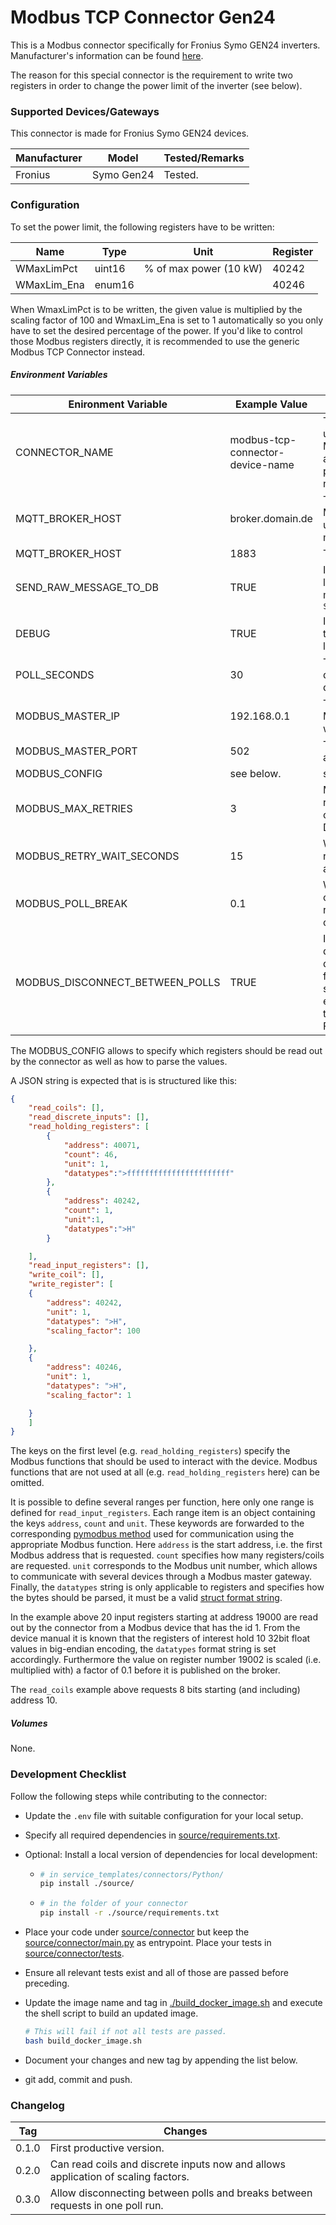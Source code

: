 # Modbus TCP Connector Gen24

This is a Modbus connector specifically for Fronius Symo GEN24 inverters. Manufacturer's information can be found [here](https://www.fronius.com/de/solarenergie/installateure-partner/technische-daten/alle-produkte/anlagen-monitoring/offene-schnittstellen/modbus-tcp?id=a7db8a37-85fb-412d-8c06-9de458400f59).

The reason for this special connector is the requirement to write two registers in order to change the power limit of the inverter (see below).

### Supported Devices/Gateways

This connector is made for Fronius Symo GEN24 devices.

| Manufacturer | Model      | Tested/Remarks   |
| ------------ | ---------- | ---------------- |
| Fronius      | Symo Gen24 | Tested.          |


### Configuration

To set the power limit, the following registers have to be written:

| Name        | Type   | Unit                   | Register |
| ----------- | ------ | ---------------------- |----------|
| WMaxLimPct  | uint16 | % of max power (10 kW) | 40242    |
| WMaxLim_Ena | enum16 |                        | 40246    |

When WmaxLimPct is to be written, the given value is multiplied by the scaling factor of 100 and WmaxLim_Ena is set to 1 automatically so you only have to set the desired percentage of the power. If you'd like to control those Modbus registers directly, it is recommended to use the generic Modbus TCP Connector instead.

##### Environment Variables

| Enironment Variable             | Example  Value                   | Usage/Remarks                                                |
| ------------------------------- | -------------------------------- | ------------------------------------------------------------ |
| CONNECTOR_NAME                  | modbus-tcp-connector-device-name | The name of the connector. Must be unique and is used to compute the MQTT topics. Use all lowercase chars and only dashes for separation to prevent clashes with Dockers internal name resolution system. |
| MQTT_BROKER_HOST                | broker.domain.de                 | The DNS name or IP address of the MQTT broker. `localhost` will not work, use the full DNS name of the host machine instead. |
| MQTT_BROKER_HOST                | 1883                             | The port of the MQTT broker.                                 |
| SEND_RAW_MESSAGE_TO_DB          | TRUE                             | If set to `TRUE` (that is a string of capital letters) will publish all received raw messages on topic `${CONNECTOR_NAME}/raw_message_to_db` |
| DEBUG                           | TRUE                             | If == "TRUE" (i.e. the string) will set the loglevel of the connector the logging.DEBUG. Else is logging.INFO. |
| POLL_SECONDS                    | 30                               | The period of polling the Modbus device/gateway for sensor datapoints. |
| MODBUS_MASTER_IP                | 192.168.0.1                      | The ip adress or DNS name of the Modbus master device which we want to connect to. |
| MODBUS_MASTER_PORT              | 502                              | The port on which  the master device awaits Modbus communication. |
| MODBUS_CONFIG                   | see below.                       | see below.                                                   |
| MODBUS_MAX_RETRIES              | 3                                | Maximum number of retrying a failed read/write operation before the connector shuts down with an error. Default value is 3. |
| MODBUS_RETRY_WAIT_SECONDS       | 15                               | Wait time in seconds after a failed read/write operation before trying again. Defaults to 15 seconds. |
| MODBUS_POLL_BREAK               | 0.1                              | Wait time in seconds between two consecutive requests. Some devices react with errors if getting polled too often. Defaults to 0.0 |
| MODBUS_DISCONNECT_BETWEEN_POLLS | TRUE                             | If == "TRUE" (i.e. the string) will disconnect from Modbus master device between polls. This is useful for devices that can only handle a single connection or that react with errors if POLL_SECONDS is larger then a few seconds. Defaults to FALSE. |

The MODBUS_CONFIG allows to specify which registers should be read out by the connector as well as how to parse the values.

A JSON string is expected that is is structured like this:

```json
{
    "read_coils": [],
    "read_discrete_inputs": [],
    "read_holding_registers": [
        {
            "address": 40071,
            "count": 46,
            "unit": 1,
            "datatypes":">fffffffffffffffffffffff"
        },
        {
            "address": 40242,
            "count": 1,
            "unit":1,
            "datatypes":">H"
        }

    ],
    "read_input_registers": [],
    "write_coil": [],
    "write_register": [
    {
        "address": 40242,
        "unit": 1,
        "datatypes": ">H",
        "scaling_factor": 100

    },
    {
        "address": 40246,
        "unit": 1,
        "datatypes": ">H",
        "scaling_factor": 1

    }
    ]
}
```

The keys on the first level (e.g. `read_holding_registers`) specify the Modbus functions that should be used to interact with the device. Modbus functions that are not used at all (e.g. `read_holding_registers`  here) can be omitted.

It is possible to define several ranges per function, here only one range is defined for `read_input_registers`. Each range item is an object containing the keys `address`, `count` and `unit`. These keywords are forwarded to the corresponding [pymodbus method](https://pymodbus.readthedocs.io/en/latest/source/library/pymodbus.client.html) used for communication using the appropriate Modbus function. Here `address` is the start address, i.e. the first Modbus address that is requested. `count` specifies how many registers/coils are requested. `unit` corresponds to the Modbus unit number, which allows to communicate with several devices through a Modbus master gateway. Finally, the `datatypes` string is only applicable to registers and specifies how the bytes should be parsed, it must be a valid [struct format string](https://docs.python.org/3/library/struct.html#format-strings).

In the example above 20 input registers starting at address 19000 are read out by the connector from a Modbus device that has the id 1. From the device manual it is known that the registers of interest hold 10 32bit float values in big-endian encoding, the `datatypes` format string is set accordingly. Furthermore the value on register number 19002 is scaled (i.e. multiplied with) a factor of 0.1 before it is published on the broker. 

The `read_coils` example above requests 8 bits starting (and including) address 10.

##### Volumes

None.



### Development Checklist

Follow the following steps while contributing to the connector:

* Update the `.env` file with suitable configuration for your local setup.

* Specify all required dependencies in [source/requirements.txt](source/requirements.txt).

* Optional: Install a local version of dependencies for local development:

  * ```bash
    # in service_templates/connectors/Python/
    pip install ./source/
    ```

  * ```bash
    # in the folder of your connector
    pip install -r ./source/requirements.txt
    ```

* Place your code under [source/connector](./source/connector) but keep the [source/connector/main.py](./source/connector/main.py) as entrypoint. Place your tests in [source/connector/tests](./source/connector/tests).

* Ensure all relevant tests exist and all of those are passed before preceding. 

* Update the image name and tag in  [./build_docker_image.sh](./build_docker_image.sh) and execute the shell script to build an updated image. 

  ```bash
  # This will fail if not all tests are passed.
  bash build_docker_image.sh
  ```

* Document your changes and new tag by appending the list below.

* git add, commit and push.



### Changelog

| Tag   | Changes                                                      |
| ----- | ------------------------------------------------------------ |
| 0.1.0 | First productive version.                                    |
| 0.2.0 | Can read coils and discrete inputs now and allows application of scaling factors. |
| 0.3.0 | Allow disconnecting between polls and breaks between requests in one poll run. |
